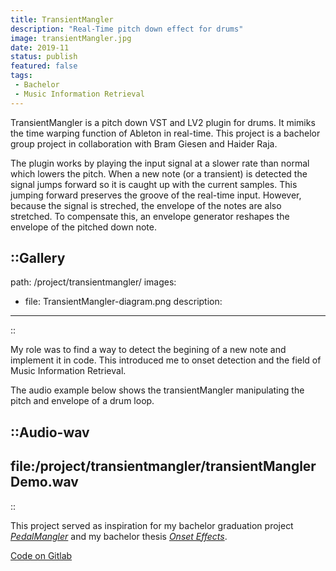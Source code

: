 ```yaml
---
title: TransientMangler
description: "Real-Time pitch down effect for drums"
image: transientMangler.jpg
date: 2019-11
status: publish
featured: false
tags:
 - Bachelor
 - Music Information Retrieval
---
```


TransientMangler is a pitch down VST and LV2 plugin for drums. It mimiks the time warping function of Ableton in real-time. This project is a bachelor group project in collaboration with Bram Giesen and Haider Raja.

The plugin works by playing the input signal at a slower rate than normal which lowers the pitch. When a new note (or a transient) is detected the signal jumps forward so it is caught up with the current samples. This jumping forward preserves the groove of the real-time input. However, because the signal is streched, the envelope of the notes are also stretched. To compensate this, an envelope generator reshapes the envelope of the pitched down note.

::Gallery
---
path: /project/transientmangler/
images:
- file: TransientMangler-diagram.png
  description: 
---
::

My role was to find a way to detect the begining of a new note and implement it in code. This introduced me to onset detection and the field of Music Information Retrieval.

The audio example below shows the transientMangler manipulating the pitch and envelope of a drum loop.

::Audio-wav
---
file:/project/transientmangler/transientManglerDemo.wav
---
::

This project served as inspiration for my bachelor graduation project [_PedalMangler_](/portfolio/pedalmangler/) and my bachelor thesis [_Onset Effects_](/portfolio/onset_augmented_effects/).

[Code on Gitlab](https://gitlab.com/csd-netwerk/dpf-plugins/transientmangler-dpf)
